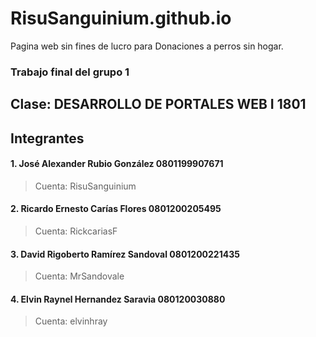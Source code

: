 # RisuSanguinium.github.io
Pagina web sin fines de lucro para Donaciones a perros sin hogar.
### Trabajo final del grupo 1
## Clase: DESARROLLO DE PORTALES WEB I 1801
## Integrantes
#### 1. José Alexander Rubio González 0801199907671
> Cuenta: RisuSanguinium
#### 2. Ricardo Ernesto Carías Flores 0801200205495
> Cuenta: RickcariasF
#### 3. David Rigoberto Ramírez Sandoval 0801200221435
> Cuenta: MrSandovale
#### 4. Elvin Raynel Hernandez Saravia 080120030880
> Cuenta: elvinhray
